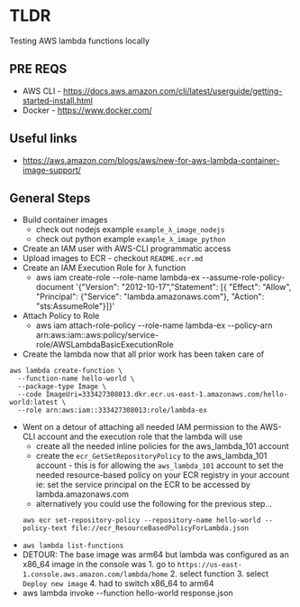 # TLDR

Testing AWS lambda functions locally

## PRE REQS
- AWS CLI - https://docs.aws.amazon.com/cli/latest/userguide/getting-started-install.html
- Docker - https://www.docker.com/

## Useful links
- https://aws.amazon.com/blogs/aws/new-for-aws-lambda-container-image-support/

## General Steps
- Build container images
    - check out nodejs example `example_λ_image_nodejs`
    - check out python example `example_λ_image_python`
- Create an IAM user with AWS-CLI programmatic access
- Upload images to ECR - checkout `README.ecr.md`
- Create an IAM Execution Role for λ function
    - aws iam create-role --role-name lambda-ex --assume-role-policy-document '{"Version": "2012-10-17","Statement": [{ "Effect": "Allow", "Principal": {"Service": "lambda.amazonaws.com"}, "Action": "sts:AssumeRole"}]}'
- Attach Policy to Role
    - aws iam attach-role-policy --role-name lambda-ex --policy-arn arn:aws:iam::aws:policy/service-role/AWSLambdaBasicExecutionRole
- Create the lambda now that all prior work has been taken care of
```
aws lambda create-function \
  --function-name hello-world \
  --package-type Image \
  --code ImageUri=333427308013.dkr.ecr.us-east-1.amazonaws.com/hello-world:latest \
  --role arn:aws:iam::333427308013:role/lambda-ex
```
- Went on a detour of attaching all needed IAM permission to the AWS-CLI account and the execution role that the lambda will use
    - create all the needed inline policies for the aws_lambda_101 account
    - create the `ecr_GetSetRepositoryPolicy` to the aws_lambda_101 account - this is for allowing the `aws_lambda_101` account to set the needed resource-based policy on your ECR registry in your account ie: set the service principal on the ECR to be accessed by lambda.amazonaws.com
    - alternatively you could use the following for the previous step...
    ```
    aws ecr set-repository-policy --repository-name hello-world --policy-text file://ecr_ResourceBasedPolicyForLambda.json
    ```
- `aws lambda list-functions`
- DETOUR: The base image was arm64 but lambda was configured as an x86_64 image
    in the console was
        1. go to `https://us-east-1.console.aws.amazon.com/lambda/home`
        2. select function
        3. select `Deploy new image`
        4. had to switch x86_64 to arm64
- aws lambda invoke --function hello-world response.json